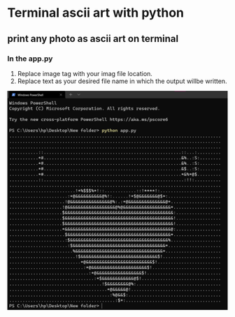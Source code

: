 # Terminal ascii art with python
## print any photo as ascii art on terminal

### In the app.py
1. Replace image tag with your imag file location.
2. Replace text as your desired file name in which the output willbe written.

![alt text](https://github.com/saptarshisarkar20/terminal-ascii-art-with-python/blob/main/terminal%20.png)
